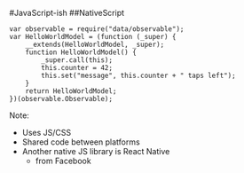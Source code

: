 #JavaScript-ish
##NativeScript

```
var observable = require("data/observable");
var HelloWorldModel = (function (_super) {
    __extends(HelloWorldModel, _super);
    function HelloWorldModel() {
        _super.call(this);
        this.counter = 42;
        this.set("message", this.counter + " taps left");
    }
    return HelloWorldModel;
})(observable.Observable);
```

Note:
+ Uses JS/CSS
+ Shared code between platforms
+ Another native JS library is React Native
    + from Facebook